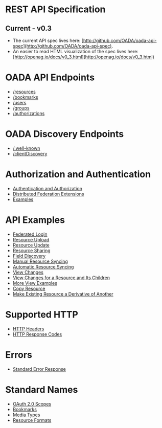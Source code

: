 # REST API Specification

## Current - v0.3

* The current API spec lives here:
  [http://github.com/OADA/oada-api-spec](http://github.com/OADA/oada-api-spec).
* An easier to read HTML visualization of the spec lives here:
  [http://openag.io/docs/v0_3.html](http://openag.io/docs/v0_3.html)

# OADA API Endpoints

* [/resources](REST-API-Endpoints.md#resources)
* [/bookmarks](REST-API-Endpoints.md#bookmarks)
* [/users](REST-API-Endpoints.md#users)
* [/groups](REST-API-Endpoints.md#groups)
* [/authorizations](REST-API-Endpoints.md#authorizations)

# OADA Discovery Endpoints

* [/.well-known](REST-Discovery-Endpoints.md#well-known)
* [/clientDiscovery](REST-Discovery-Endpoints.md#clientdiscovery)

# Authorization and Authentication

* [Authentication and
  Authorization](Authentication_and_Authorization.md#authentication-and-authorization)
* [Distributed Federation
  Extensions](Authentication_and_Authorization.md#distributed-federation-extensions)
* [Examples](Authentication_and_Authorization.md#examples)

# API Examples

* [Federated Login](REST-API-Examples.md#federated-login)
* [Resource Upload](REST-API-Examples.md#resource-upload)
* [Resource Update](REST-API-Examples.md#resource-update)
* [Resource Sharing](REST-API-Examples.md#resource-sharing)
* [Field Discovery](REST-API-Examples.md#field-discovery)
* [Manual Resource Syncing](REST-API-Examples.md#manual-resource-syncing)
* [Automatic Resource Syncing](REST-API-Examples.md#automatic-resource-syncing)
* [View Changes](REST-API-Examples.md#view-changes)
* [View Changes for a Resource and Its Children](REST-API-Examples.md#view-changes-for-a-resource-and-its-children)
* [More View Examples](View-Proposal.md#examples)
* [Copy Resource](REST-API-Examples.md#copy-resource)
* [Make Existing Resource a Derivative of Another](REST-API-Examples.md#make-existing-resource-a-derivative-of-another)

# Supported HTTP

* [HTTP Headers](HTTP-Headers-for-REST-API.md)
* [HTTP Response Codes](HTTP-Status-Codes-for-REST-API.md)

# Errors

* [Standard Error Response](Standard-Error.md)

# Standard Names

* [OAuth 2.0 Scopes](Standard-Scopes.md)
* [Bookmarks](Standard-Bookmarks.md)
* [Media Types](Standard-Media-Types.md)
* [Resource Formats](Standard-Resource-Formats.md)
